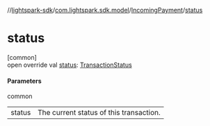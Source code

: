 //[lightspark-sdk](../../../index.md)/[com.lightspark.sdk.model](../index.md)/[IncomingPayment](index.md)/[status](status.md)

# status

[common]\
open override val [status](status.md): [TransactionStatus](../-transaction-status/index.md)

#### Parameters

common

| | |
|---|---|
| status | The current status of this transaction. |
